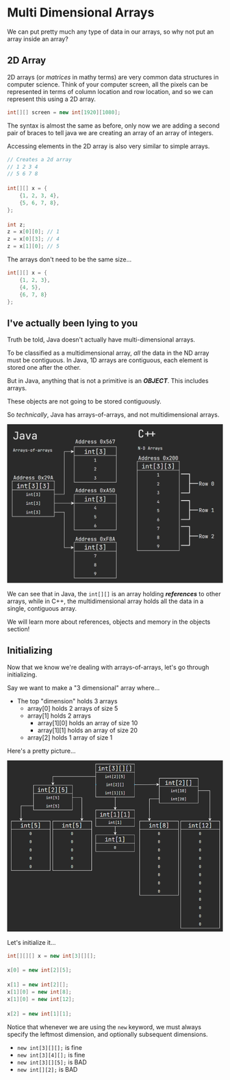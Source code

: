 # Multi Dimensional Arrays

We can put pretty much any type of data in our arrays, so why not put an array inside an array?

## 2D Array

2D arrays (or *matrices* in mathy terms) are very common data structures in computer science. Think of your computer screen, all the pixels can be represented in terms of column location and row location, and so we can represent this using a 2D array.

```java
int[][] screen = new int[1920][1080];
```

The syntax is almost the same as before, only now we are adding a second pair of braces to tell java we are creating an array of an array of integers.

Accessing elements in the 2D array is also very similar to simple arrays.

```java
// Creates a 2d array
// 1 2 3 4
// 5 6 7 8

int[][] x = {
    {1, 2, 3, 4},
    {5, 6, 7, 8},
};

int z;
z = x[0][0]; // 1
z = x[0][3]; // 4
z = x[1][0]; // 5
```

The arrays don't need to be the same size...

```java
int[][] x = {
    {1, 2, 3},
    {4, 5},
    {6, 7, 8}
};
```

## I've actually been lying to you

Truth be told, Java doesn't actually have multi-dimensional arrays.

To be classified as a multidimensional array, *all* the data in the ND array must be contiguous. In Java, 1D arrays are contiguous, each element is
stored one after the other.

But in Java, anything that is not a primitive is an ***OBJECT***. This
includes arrays.

These objects are not going to be stored contiguously.

So *technically*, Java has arrays-of-arrays, and not multidimensional arrays.

![Array Memory](../assets/array_memory/array_memory.png)

We can see that in Java, the `int[][]` is an array holding ***references***
to other arrays, while in C++, the multidimensional array holds all the data
in a single, contiguous array.

We will learn more about references, objects and memory in the objects section!

## Initializing

Now that we know we're dealing with arrays-of-arrays, let's go through initializing.

Say we want to make a "3 dimensional" array where...

* The top "dimension" holds 3 arrays
  * array[0] holds 2 arrays of size 5
  * array[1] holds 2 arrays
    * array[1][0] holds an array of size 10
    * array[1][1] holds an array of size 20
  * array[2] holds 1 array of size 1

Here's a pretty picture...

![Array Memory](../assets/array_memory/3d_array.png)

Let's initialize it...

```java
int[][][] x = new int[3][][];

x[0] = new int[2][5];

x[1] = new int[2][];
x[1][0] = new int[8];
x[1][0] = new int[12];

x[2] = new int[1][1];
```

Notice that whenever we are using the `new` keyword, we must always specify
the leftmost dimension, and optionally subsequent dimensions.

* `new int[3][][];` is fine
* `new int[3][4][];` is fine
* `new int[3][][5];` is BAD
* `new int[][2];` is BAD
